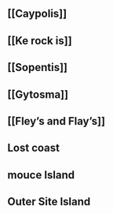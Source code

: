 
## [[Caypolis]]

## [[Ke rock is]]

## [[Sopentis]]

## [[Gytosma]]

## [[Fley’s and Flay’s]]

## Lost coast

## mouce Island


## Outer Site Island

